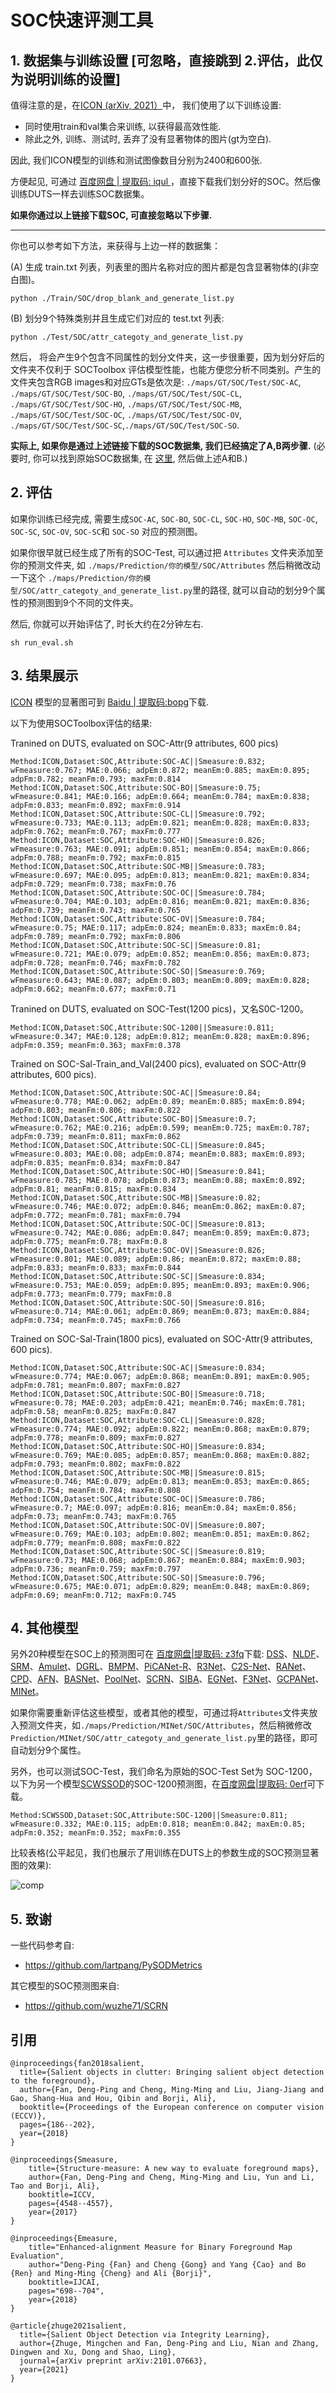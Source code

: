 # SOC快速评测工具

## 1. 数据集与训练设置 [可忽略，直接跳到 2.评估，此仅为说明训练的设置]

值得注意的是，在[ICON (arXiv, 2021）](https://arxiv.org/pdf/2101.07663.pdf)中， 我们使用了以下训练设置:

- 同时使用train和val集合来训练, 以获得最高效性能. 
- 除此之外, 训练、测试时, 丢弃了没有显著物体的图片(gt为空白).

因此, 我们ICON模型的训练和测试图像数目分别为2400和600张.

方便起见, 可通过 [百度网盘 | 提取码: iqul ](https://pan.baidu.com/s/1kWebPUhCQOCsvvAouo7eGQ)，直接下载我们划分好的SOC。然后像训练DUTS一样去训练SOC数据集。

**如果你通过以上链接下载SOC, 可直接忽略以下步骤.**

----

你也可以参考如下方法，来获得与上边一样的数据集：

(A) 生成 train.txt 列表，列表里的图片名称对应的图片都是包含显著物体的(非空白图)。


```
python ./Train/SOC/drop_blank_and_generate_list.py 
```

(B) 划分9个特殊类别并且生成它们对应的 test.txt 列表:

```
python ./Test/SOC/attr_categoty_and_generate_list.py 
```

然后， 将会产生9个包含不同属性的划分文件夹，这一步很重要，因为划分好后的文件夹不仅利于 SOCToolbox 评估模型性能，也能方便您分析不同类别。产生的文件夹包含RGB images和对应GTs是依次是: `./maps/GT/SOC/Test/SOC-AC`, `./maps/GT/SOC/Test/SOC-BO`, `./maps/GT/SOC/Test/SOC-CL`, `./maps/GT/SOC/Test/SOC-HO`, `./maps/GT/SOC/Test/SOC-MB`, `./maps/GT/SOC/Test/SOC-OC`, `./maps/GT/SOC/Test/SOC-OV`, `./maps/GT/SOC/Test/SOC-SC`,`./maps/GT/SOC/Test/SOC-SO`. 

**实际上, 如果你是通过上述链接下载的SOC数据集, 我们已经搞定了A,B两步骤.** (必要时, 你可以找到原始SOC数据集, 在 [这里](https://dpfan.net/socbenchmark/), 然后做上述A和B.)

## 2. 评估

如果你训练已经完成, 需要生成`SOC-AC`, `SOC-BO`, `SOC-CL`, `SOC-HO`, `SOC-MB`, `SOC-OC`, `SOC-SC`, `SOC-OV`, `SOC-SC`和 `SOC-SO` 对应的预测图。

如果你很早就已经生成了所有的SOC-Test, 可以通过把 `Attributes` 文件夹添加至你的预测文件夹, 如 `./maps/Prediction/你的模型/SOC/Attributes` 然后稍微改动一下这个 `./maps/Prediction/你的模型/SOC/attr_categoty_and_generate_list.py`里的路径, 就可以自动的划分9个属性的预测图到9个不同的文件夹。

然后, 你就可以开始评估了, 时长大约在2分钟左右.

```
sh run_eval.sh
```

## 3. 结果展示
[ICON](https://arxiv.org/pdf/2101.07663.pdf) 模型的显著图可到 [Baidu | 提取码:bopg](https://pan.baidu.com/s/19XV19I_0gfAjx2gwcweZcw)下载.

以下为使用SOCToolbox评估的结果:

Tranined on DUTS, evaluated on SOC-Attr(9 attributes, 600 pics)
```
Method:ICON,Dataset:SOC,Attribute:SOC-AC||Smeasure:0.832; wFmeasure:0.767; MAE:0.066; adpEm:0.872; meanEm:0.885; maxEm:0.895; adpFm:0.782; meanFm:0.793; maxFm:0.814
Method:ICON,Dataset:SOC,Attribute:SOC-BO||Smeasure:0.75; wFmeasure:0.841; MAE:0.166; adpEm:0.664; meanEm:0.784; maxEm:0.838; adpFm:0.833; meanFm:0.892; maxFm:0.914
Method:ICON,Dataset:SOC,Attribute:SOC-CL||Smeasure:0.792; wFmeasure:0.733; MAE:0.113; adpEm:0.821; meanEm:0.828; maxEm:0.833; adpFm:0.762; meanFm:0.767; maxFm:0.777
Method:ICON,Dataset:SOC,Attribute:SOC-HO||Smeasure:0.826; wFmeasure:0.763; MAE:0.091; adpEm:0.851; meanEm:0.854; maxEm:0.866; adpFm:0.788; meanFm:0.792; maxFm:0.815
Method:ICON,Dataset:SOC,Attribute:SOC-MB||Smeasure:0.783; wFmeasure:0.697; MAE:0.095; adpEm:0.813; meanEm:0.821; maxEm:0.834; adpFm:0.729; meanFm:0.738; maxFm:0.76
Method:ICON,Dataset:SOC,Attribute:SOC-OC||Smeasure:0.784; wFmeasure:0.704; MAE:0.103; adpEm:0.816; meanEm:0.821; maxEm:0.836; adpFm:0.739; meanFm:0.743; maxFm:0.765
Method:ICON,Dataset:SOC,Attribute:SOC-OV||Smeasure:0.784; wFmeasure:0.75; MAE:0.117; adpEm:0.824; meanEm:0.833; maxEm:0.84; adpFm:0.789; meanFm:0.792; maxFm:0.806
Method:ICON,Dataset:SOC,Attribute:SOC-SC||Smeasure:0.81; wFmeasure:0.721; MAE:0.079; adpEm:0.852; meanEm:0.856; maxEm:0.873; adpFm:0.728; meanFm:0.746; maxFm:0.782
Method:ICON,Dataset:SOC,Attribute:SOC-SO||Smeasure:0.769; wFmeasure:0.643; MAE:0.087; adpEm:0.803; meanEm:0.809; maxEm:0.828; adpFm:0.662; meanFm:0.677; maxFm:0.71

```

Tranined on DUTS, evaluated on SOC-Test(1200 pics)，又名S0C-1200。
```
Method:ICON,Dataset:SOC,Attribute:SOC-1200||Smeasure:0.811; wFmeasure:0.347; MAE:0.128; adpEm:0.812; meanEm:0.828; maxEm:0.896; adpFm:0.359; meanFm:0.363; maxFm:0.378
```

Trained on SOC-Sal-Train_and_Val(2400 pics), evaluated on SOC-Attr(9 attributes, 600 pics).
```
Method:ICON,Dataset:SOC,Attribute:SOC-AC||Smeasure:0.84; wFmeasure:0.778; MAE:0.062; adpEm:0.89; meanEm:0.885; maxEm:0.894; adpFm:0.803; meanFm:0.806; maxFm:0.822
Method:ICON,Dataset:SOC,Attribute:SOC-BO||Smeasure:0.7; wFmeasure:0.762; MAE:0.216; adpEm:0.599; meanEm:0.725; maxEm:0.787; adpFm:0.739; meanFm:0.811; maxFm:0.862
Method:ICON,Dataset:SOC,Attribute:SOC-CL||Smeasure:0.845; wFmeasure:0.803; MAE:0.08; adpEm:0.874; meanEm:0.883; maxEm:0.893; adpFm:0.835; meanFm:0.834; maxFm:0.847
Method:ICON,Dataset:SOC,Attribute:SOC-HO||Smeasure:0.841; wFmeasure:0.785; MAE:0.078; adpEm:0.873; meanEm:0.88; maxEm:0.892; adpFm:0.81; meanFm:0.815; maxFm:0.834
Method:ICON,Dataset:SOC,Attribute:SOC-MB||Smeasure:0.82; wFmeasure:0.746; MAE:0.072; adpEm:0.846; meanEm:0.862; maxEm:0.87; adpFm:0.772; meanFm:0.781; maxFm:0.794
Method:ICON,Dataset:SOC,Attribute:SOC-OC||Smeasure:0.813; wFmeasure:0.742; MAE:0.086; adpEm:0.847; meanEm:0.859; maxEm:0.873; adpFm:0.775; meanFm:0.78; maxFm:0.8
Method:ICON,Dataset:SOC,Attribute:SOC-OV||Smeasure:0.826; wFmeasure:0.801; MAE:0.089; adpEm:0.86; meanEm:0.872; maxEm:0.88; adpFm:0.833; meanFm:0.833; maxFm:0.844
Method:ICON,Dataset:SOC,Attribute:SOC-SC||Smeasure:0.834; wFmeasure:0.753; MAE:0.059; adpEm:0.895; meanEm:0.893; maxEm:0.906; adpFm:0.773; meanFm:0.779; maxFm:0.8
Method:ICON,Dataset:SOC,Attribute:SOC-SO||Smeasure:0.816; wFmeasure:0.714; MAE:0.061; adpEm:0.869; meanEm:0.873; maxEm:0.884; adpFm:0.734; meanFm:0.745; maxFm:0.766
```

Trained on SOC-Sal-Train(1800 pics), evaluated on SOC-Attr(9 attributes, 600 pics).
```
Method:ICON,Dataset:SOC,Attribute:SOC-AC||Smeasure:0.834; wFmeasure:0.774; MAE:0.067; adpEm:0.868; meanEm:0.891; maxEm:0.905; adpFm:0.781; meanFm:0.807; maxFm:0.827
Method:ICON,Dataset:SOC,Attribute:SOC-BO||Smeasure:0.718; wFmeasure:0.78; MAE:0.203; adpEm:0.421; meanEm:0.746; maxEm:0.781; adpFm:0.58; meanFm:0.825; maxFm:0.847
Method:ICON,Dataset:SOC,Attribute:SOC-CL||Smeasure:0.828; wFmeasure:0.774; MAE:0.092; adpEm:0.822; meanEm:0.868; maxEm:0.879; adpFm:0.778; meanFm:0.809; maxFm:0.827
Method:ICON,Dataset:SOC,Attribute:SOC-HO||Smeasure:0.834; wFmeasure:0.769; MAE:0.085; adpEm:0.857; meanEm:0.868; maxEm:0.882; adpFm:0.793; meanFm:0.802; maxFm:0.822
Method:ICON,Dataset:SOC,Attribute:SOC-MB||Smeasure:0.815; wFmeasure:0.746; MAE:0.079; adpEm:0.813; meanEm:0.853; maxEm:0.865; adpFm:0.754; meanFm:0.784; maxFm:0.808
Method:ICON,Dataset:SOC,Attribute:SOC-OC||Smeasure:0.786; wFmeasure:0.7; MAE:0.097; adpEm:0.816; meanEm:0.84; maxEm:0.856; adpFm:0.73; meanFm:0.743; maxFm:0.765
Method:ICON,Dataset:SOC,Attribute:SOC-OV||Smeasure:0.807; wFmeasure:0.769; MAE:0.103; adpEm:0.802; meanEm:0.851; maxEm:0.862; adpFm:0.779; meanFm:0.808; maxFm:0.822
Method:ICON,Dataset:SOC,Attribute:SOC-SC||Smeasure:0.819; wFmeasure:0.73; MAE:0.068; adpEm:0.867; meanEm:0.884; maxEm:0.903; adpFm:0.736; meanFm:0.759; maxFm:0.797
Method:ICON,Dataset:SOC,Attribute:SOC-SO||Smeasure:0.796; wFmeasure:0.675; MAE:0.071; adpEm:0.829; meanEm:0.848; maxEm:0.869; adpFm:0.69; meanFm:0.712; maxFm:0.745
```



## 4. 其他模型
另外20种模型在SOC上的预测图可在 [百度网盘|提取码: z3fq](https://pan.baidu.com/s/1eGGokt33eaZGsJ5n5VRt4Q)下载: [DSS](https://openaccess.thecvf.com/content_cvpr_2017/papers/Hou_Deeply_Supervised_Salient_CVPR_2017_paper.pdf)、[NLDF](https://openaccess.thecvf.com/content_cvpr_2017/papers/Luo_Non-Local_Deep_Features_CVPR_2017_paper.pdf)、[SRM](https://openaccess.thecvf.com/content_ICCV_2017/papers/Wang_A_Stagewise_Refinement_ICCV_2017_paper.pdf)、[Amulet](https://openaccess.thecvf.com/content_ICCV_2017/papers/Zhang_Amulet_Aggregating_Multi-Level_ICCV_2017_paper.pdf)、[DGRL](https://openaccess.thecvf.com/content_cvpr_2018/papers/Wang_Detect_Globally_Refine_CVPR_2018_paper.pdf)、[BMPM](https://openaccess.thecvf.com/content_cvpr_2018/papers_backup/Zhang_A_Bi-Directional_Message_CVPR_2018_paper.pdf)、[PiCANet-R](https://openaccess.thecvf.com/content_cvpr_2018/papers/Liu_PiCANet_Learning_Pixel-Wise_CVPR_2018_paper.pdf)、[R3Net](https://www.ijcai.org/Proceedings/2018/0095.pdf)、[C2S-Net](https://openaccess.thecvf.com/content_ECCV_2018/papers/Xin_Li_Contour_Knowledge_Transfer_ECCV_2018_paper.pdf)、[RANet](https://openaccess.thecvf.com/content_ECCV_2018/papers/Shuhan_Chen_Reverse_Attention_for_ECCV_2018_paper.pdf)、[CPD](https://openaccess.thecvf.com/content_CVPR_2019/papers/Wu_Cascaded_Partial_Decoder_for_Fast_and_Accurate_Salient_Object_Detection_CVPR_2019_paper.pdf)、[AFN](https://openaccess.thecvf.com/content_CVPR_2019/papers/Feng_Attentive_Feedback_Network_for_Boundary-Aware_Salient_Object_Detection_CVPR_2019_paper.pdf)、[BASNet](https://openaccess.thecvf.com/content_CVPR_2019/papers/Qin_BASNet_Boundary-Aware_Salient_Object_Detection_CVPR_2019_paper.pdf)、[PoolNet](https://openaccess.thecvf.com/content_CVPR_2019/papers/Liu_A_Simple_Pooling-Based_Design_for_Real-Time_Salient_Object_Detection_CVPR_2019_paper.pdf)、[SCRN](https://openaccess.thecvf.com/content_ICCV_2019/papers/Wu_Stacked_Cross_Refinement_Network_for_Edge-Aware_Salient_Object_Detection_ICCV_2019_paper.pdf)、[SIBA](https://openaccess.thecvf.com/content_ICCV_2019/papers/Su_Selectivity_or_Invariance_Boundary-Aware_Salient_Object_Detection_ICCV_2019_paper.pdf)、[EGNet](https://openaccess.thecvf.com/content_ICCV_2019/papers/Zhao_EGNet_Edge_Guidance_Network_for_Salient_Object_Detection_ICCV_2019_paper.pdf)、[F3Net](https://aaai.org/ojs/index.php/AAAI/article/view/6916)、[GCPANet](https://aaai.org/ojs/index.php/AAAI/article/view/6633)、[MINet](https://openaccess.thecvf.com/content_CVPR_2020/papers/Pang_Multi-Scale_Interactive_Network_for_Salient_Object_Detection_CVPR_2020_paper.pdf)。





如果你需要重新评估这些模型，或者其他的模型，可通过将`Attributes`文件夹放入预测文件夹，如`./maps/Prediction/MINet/SOC/Attributes`，然后稍微修改`Prediction/MINet/SOC/attr_categoty_and_generate_list.py`里的路径，即可自动划分9个属性。

另外，也可以测试SOC-Test，我们命名为原始的SOC-Test Set为 SOC-1200， 以下为另一个模型[SCWSSOD](https://arxiv.org/abs/2012.04404)的SOC-1200预测图，在[百度网盘|提取码: 0erf](https://pan.baidu.com/s/1PT_o31LTeXUJEYgXhDzNFg )可下载。
```
Method:SCWSSOD,Dataset:SOC,Attribute:SOC-1200||Smeasure:0.811; wFmeasure:0.332; MAE:0.115; adpEm:0.818; meanEm:0.842; maxEm:0.85; adpFm:0.352; meanFm:0.352; maxFm:0.355
```

比较表格(公平起见，我们也展示了用训练在DUTS上的参数生成的SOC预测显著图的效果):

![comp](comparison.png) 

## 5. 致谢
一些代码参考自:
* <https://github.com/lartpang/PySODMetrics> 

其它模型的SOC预测图来自:
* <https://github.com/wuzhe71/SCRN> 

## 引用

```text
@inproceedings{fan2018salient,
  title={Salient objects in clutter: Bringing salient object detection to the foreground},
  author={Fan, Deng-Ping and Cheng, Ming-Ming and Liu, Jiang-Jiang and Gao, Shang-Hua and Hou, Qibin and Borji, Ali},
  booktitle={Proceedings of the European conference on computer vision (ECCV)},
  pages={186--202},
  year={2018}
}

@inproceedings{Smeasure,
    title={Structure-measure: A new way to evaluate foreground maps},
    author={Fan, Deng-Ping and Cheng, Ming-Ming and Liu, Yun and Li, Tao and Borji, Ali},
    booktitle=ICCV,
    pages={4548--4557},
    year={2017}
}

@inproceedings{Emeasure,
    title="Enhanced-alignment Measure for Binary Foreground Map Evaluation",
    author="Deng-Ping {Fan} and Cheng {Gong} and Yang {Cao} and Bo {Ren} and Ming-Ming {Cheng} and Ali {Borji}",
    booktitle=IJCAI,
    pages="698--704",
    year={2018}
}

@article{zhuge2021salient,
  title={Salient Object Detection via Integrity Learning},
  author={Zhuge, Mingchen and Fan, Deng-Ping and Liu, Nian and Zhang, Dingwen and Xu, Dong and Shao, Ling},
  journal={arXiv preprint arXiv:2101.07663},
  year={2021}
}
```

